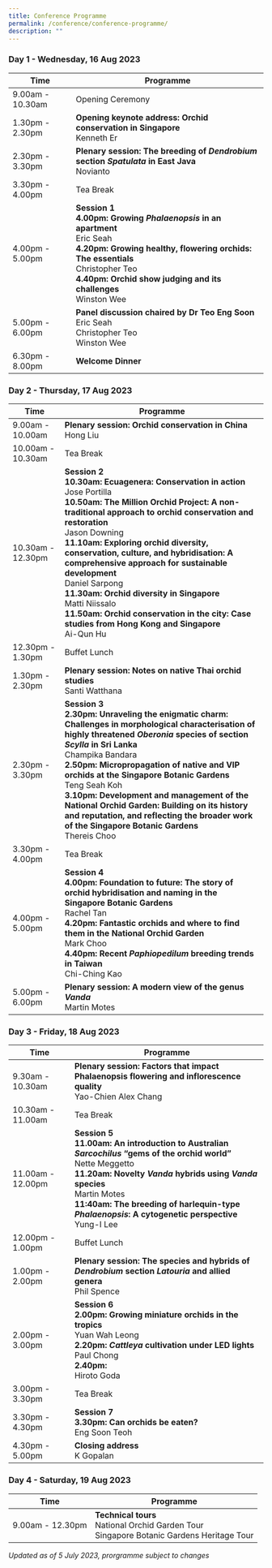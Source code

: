 ```yaml
---
title: Conference Programme
permalink: /conference/conference-programme/
description: ""
---
```

### Day 1 - Wednesday, 16 Aug 2023

| Time  | Programme | 
| -------- | -------- | 
| 9.00am - 10.30am     | Opening Ceremony    | 
| 1.30pm - 2.30pm     | **Opening keynote address: Orchid conservation in Singapore** <br> Kenneth Er| 
| 2.30pm - 3.30pm     | **Plenary session: The breeding of** ***Dendrobium*** **section** ***Spatulata*** **in East Java** <br> Novianto | 
| 3.30pm - 4.00pm     | Tea Break | 
| 4.00pm - 5.00pm     | **Session 1** <br> **4.00pm:** **Growing** ***Phalaenopsis*** **in an apartment** <br> Eric Seah <br> **4.20pm:** **Growing healthy, flowering orchids: The essentials** <br> Christopher Teo <br>**4.40pm:  Orchid show judging and its challenges** <br> Winston Wee | 
| 5.00pm - 6.00pm     | **Panel discussion chaired by Dr Teo Eng Soon** <br> Eric Seah <br> Christopher Teo <br> Winston Wee |
| 6.30pm - 8.00pm     | **Welcome Dinner** |


### Day 2 - Thursday, 17 Aug 2023

| Time  | Programme | 
| -------- | -------- | 
| 9.00am - 10.00am | **Plenary session: Orchid conservation in China** <br> Hong Liu| 
| 10.00am - 10.30am | Tea Break | 
| 10.30am - 12.30pm     | **Session 2** <br> **10.30am: Ecuagenera: Conservation in action** <br> Jose Portilla <br> **10.50am: The Million Orchid Project: A non-traditional approach to orchid conservation and restoration** <br> Jason Downing <br> **11.10am:** **Exploring orchid diversity, conservation, culture, and hybridisation: A comprehensive approach for sustainable development**<br> Daniel Sarpong <br> **11.30am: Orchid diversity in Singapore** <br> Matti Niissalo <br> **11.50am:** **Orchid conservation in the city: Case studies from Hong Kong and Singapore** <br> Ai-Qun Hu | 
| 12.30pm - 1.30pm     | Buffet Lunch | 
| 1.30pm - 2.30pm     | **Plenary session: Notes on native Thai orchid studies** <br> Santi Watthana| 
| 2.30pm - 3.30pm     | **Session 3** <br> **2.30pm:** **Unraveling the enigmatic charm: Challenges in morphological characterisation of highly threatened *Oberonia* species of section *Scylla* in Sri Lanka** <br> Champika Bandara <br> **2.50pm: Micropropagation of native and VIP orchids at the Singapore Botanic Gardens** <br> Teng Seah Koh <br> **3.10pm: Development and management of the National Orchid Garden: Building on its history and reputation, and reflecting the broader work of the Singapore Botanic Gardens** <br> Thereis Choo | 
| 3.30pm - 4.00pm     | Tea Break | 
| 4.00pm - 5.00pm     | **Session 4** <br> **4.00pm: Foundation to future: The story of orchid hybridisation and naming in the Singapore Botanic Gardens** <br> Rachel Tan <br> **4.20pm: Fantastic orchids and where to find them in the National Orchid Garden** <br> Mark Choo <br> **4.40pm:** **Recent** ***Paphiopedilum*** **breeding trends in Taiwan** <br> Chi-Ching Kao | 
| 5.00pm - 6.00pm     | **Plenary session: A modern view of the genus *Vanda*** <br> Martin Motes|



### Day 3 - Friday, 18 Aug 2023

| Time  | Programme | 
| -------- | -------- | 
| 9.30am - 10.30am | **Plenary session: Factors that impact Phalaenopsis flowering and inflorescence quality**  <br> Yao-Chien Alex Chang | 
| 10.30am - 11.00am | Tea Break | 
| 11.00am - 12.00pm     | **Session 5** <br> **11.00am:** **An introduction to Australian** ***Sarcochilus*** **“gems of the orchid world”** <br> Nette Meggetto <br> **11.20am: Novelty *Vanda* hybrids using *Vanda* species** <br> Martin Motes <br> **11:40am: The breeding of harlequin-type *Phalaenopsis*: A cytogenetic perspective** <br> Yung-I Lee| 
| 12.00pm - 1.00pm     | Buffet Lunch | 
| 1.00pm - 2.00pm     | **Plenary session: The species and hybrids of *Dendrobium* section *Latouria* and allied genera** <br> Phil Spence| 
| 2.00pm - 3.00pm     | **Session 6** <br>**2.00pm: Growing miniature orchids in the tropics** <br> Yuan Wah Leong <br> **2.20pm: *Cattleya* cultivation under LED lights** <br> Paul Chong <br> **2.40pm:** <br> Hiroto Goda| 
| 3.00pm - 3.30pm     | Tea Break | 
| 3.30pm - 4.30pm     | **Session 7** <br> **3.30pm: Can orchids be eaten?** <br> Eng Soon Teoh | 
| 4.30pm - 5.00pm     | **Closing address** <br> K Gopalan |

### Day 4 - Saturday, 19 Aug 2023


| Time | Programme |
| -------- | -------- | 
| 9.00am - 12.30pm  | **Technical tours** <br> National Orchid Garden Tour <br> Singapore Botanic Gardens Heritage Tour   |

*Updated as of 5 July 2023, prorgramme subject to changes*